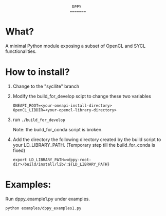                                  DPPY
                                =======
What?
====
A minimal Python module exposing a subset of OpenCL and SYCL functionalities.

How to install?
===
   1. Change to the "sycllite" branch

   1. Modify the build_for_develop scipt to change these two variables
      ```
      ONEAPI_ROOT=<your-oneapi-install-directory>
      OpenCL_LIBDIR=<your-opencl-library-directory>
      ```

   1. run `./build_for_develop`

      Note: the build_for_conda script is broken.

   1. Add the directory the following directory created by the build script
      to your LD_LIBRARY_PATH. (Temporary step till the build_for_conda is fixed)

      `export LD_LIBRARY_PATH=<dppy-root-dir>/build/install/lib/:${LD_LIBRARY_PATH}`

Examples:
===
   Run dppy_example1.py under examples.
   
   `python examples/dppy_examples1.py`
 
